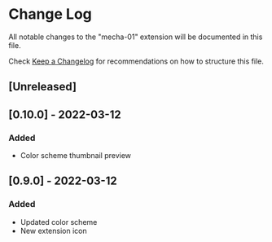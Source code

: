 # Change Log

All notable changes to the "mecha-01" extension will be documented in this file.

Check [Keep a Changelog](http://keepachangelog.com/) for recommendations on how to structure this file.

## [Unreleased]

## [0.10.0] - 2022-03-12
### Added
- Color scheme thumbnail preview

## [0.9.0] - 2022-03-12
### Added
- Updated color scheme
- New extension icon
